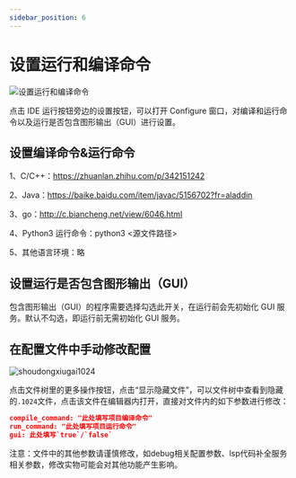 ```yaml
---
sidebar_position: 6
---
```



# 设置运行和编译命令

![设置运行和编译命令](https://1024-staging-1258723534.cos.ap-guangzhou.myqcloud.com/doc_assets/editruncommand.png)

点击 IDE 运行按钮旁边的设置按钮，可以打开 Configure 窗口，对编译和运行命令以及运行是否包含图形输出（GUI）进行设置。

## 设置编译命令&运行命令

1、C/C++：https://zhuanlan.zhihu.com/p/342151242

2、Java：https://baike.baidu.com/item/javac/5156702?fr=aladdin

3、go：http://c.biancheng.net/view/6046.html

4、Python3 运行命令：python3 <源文件路径>

5、其他语言环境：略

## 设置运行是否包含图形输出（GUI）

包含图形输出（GUI）的程序需要选择勾选此开关，在运行前会先初始化 GUI 服务。默认不勾选，即运行前无需初始化 GUI 服务。


## 在配置文件中手动修改配置

![shoudongxiugai1024](https://1024-staging-1258723534.cos.ap-guangzhou.myqcloud.com/assets/shoudongxiugai1024.png)

点击文件树里的更多操作按钮，点击“显示隐藏文件”，可以文件树中查看到隐藏的`.1024`文件，点击该文件在编辑器内打开，直接对文件内的如下参数进行修改：
```json
compile_command: "此处填写项目编译命令"
run_command: "此处填写项目运行命令"
gui: 此处填写`true`/`false`
```
注意：文件中的其他参数请谨慎修改，如debug相关配置参数、lsp代码补全服务相关参数，修改实物可能会对其他功能产生影响。